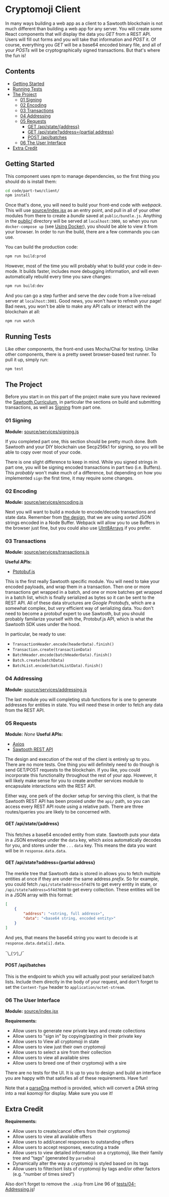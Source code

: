 # Cryptomoji Client

In many ways building a web app as a client to a Sawtooth blockchain is not
much different than building a web app for any server. You will create some
React components that will display the data you _GET_ from a REST API. Users
will fill out forms and you will take that information and _POST_ it. Of
course, everything you _GET_ will be a base64 encoded binary file, and all of
your _POSTs_ will be cryptographically signed transactions. But that's where
the fun is!

## Contents

- [Getting Started](#getting-started)
- [Running Tests](#running-tests)
- [The Project](#the-project)
    * [01 Signing](#01-signing)
    * [02 Encoding](#02-encoding)
    * [03 Transactions](#03-transactions)
    * [04 Addressing](#04-addressing)
    * [05 Requests](#05-requests)
        - [GET /api/state/{address}](#get-apistateaddress)
        - [GET /api/state?address={partial address}](#get-apistateaddresspartial-address)
        - [POST /api/batches](#post-apibatches)
    * [06 The User Interface](#06-the-user-interface)
- [Extra Credit](#extra-credit)

## Getting Started

This component uses npm to manage dependencies, so the first thing you should
do is install them:

```bash
cd code/part-two/client/
npm install
```

Once that's done, you will need to build your front-end code with _webpack_.
This will use [source/index.jsx](source/index.jsx) as an entry point, and pull
in all of your other modules from there to create a _bundle_ saved at
`public/bundle.js`. Anything in the [public/](public/) directory will be served
at `localhost:3000`, so when you run `docker-compose up` (see [Using
Docker](../README.md#using-docker)), you should be able to view it from your
browser. In order to run the build, there are a few commands you can use.

You can build the production code:

```bash
npm run build:prod
```

However, most of the time you will probably what to build your code in
dev-mode. It builds faster, includes more debugging information, and will even
automatically rebuild every time you save changes:

```bash
npm run build:dev
```

And you can go a step further and serve the dev code from a live-reload server
at `localhost:3001`. Good news, you won't have to refresh your page! Bad news,
you won't be able to make any API calls or interact with the blockchain at all:

```bash
npm run watch
```

## Running Tests

Like other components, the front-end uses Mocha/Chai for testing. Unlike other
components, there is a pretty sweet browser-based test runner. To pull it up,
simply run:

```bash
npm test
```

## The Project

Before you start in on this part of the project make sure you have reviewed the
[Sawtooth Curriculum](../README.md#the-curriculum), in particular the sections
on build and submitting transactions, as well as
[Signing](../../part-one/README.md#01-signing) from part one.

### 01 Signing

**Module:** [source/services/signing.js](source/services/signing.js)

If you completed part one, this section should be pretty much done. Both
Sawtooth and your DIY blockchain use Secp256k1 for signing, so you will be able
to copy over most of your code.

There is one slight difference to keep in mind. While you signed strings in
part one, you will be signing encoded transactions in part two (i.e. Buffers).
This _probably_ won't make much of a difference, but depending on how you
implemented `sign` the first time, it may require some changes.

### 02 Encoding

**Module:** [source/services/encoding.js](source/services/encoding.js)

Next you will want to build a module to encode/decode transactions and state
data. Remember from [the design](../README.md#encoding-data), that we are using
_sorted_ JSON strings encoded in a Node Buffer. Webpack will allow you to use
Buffers in the browser just fine, but you could also use
[UInt8Arrays](https://developer.mozilla.org/en-US/docs/Web/JavaScript/Reference/Global_Objects/Uint8Array)
if you prefer.

### 03 Transactions

**Module:** [source/services/transactions.js](source/services/transactions.js)

**Useful APIs:**
- [Ptotobuf.js](https://github.com/dcodeIO/ProtoBuf.js/#using-the-js-api)

This is the first really Sawtooth specific module. You will need to take your
encoded payloads, and wrap them in a transaction. Then one or more transactions
get wrapped in a batch, and one or more batches get wrapped in a batch list,
which is finally serialized as bytes so it can be sent to the REST API. All of
these data structures are _Google Protobufs_, which are a somewhat complex, but
_very_ efficient way of serializing data. You don't need to become a protobuf
expert to use Sawtooth, but you should probably familarize yourself with the,
Protobuf.js API, which is what the Sawtooth SDK uses under the hood.

In particular, be ready to use:

- `TransactionHeader.encode(headerData).finish()`
- `Transaction.create(transactionData)`
- `BatchHeader.encode(batchHeaderData).finish()`
- `Batch.create(batchData)`
- `BatchList.encode(batchListData).finish()`

### 04 Addressing

**Module:** [source/services/addressing.js](source/services/addressing.js)

The last module you will completing stub functions for is one to generate
addresses for entities in state. You will need these in order to fetch any data
from the REST API.

### 05 Requests

**Module:** _None_
**Useful APIs:**
- [Axios](https://github.com/axios/axios)
- [Sawtooth REST API](https://sawtooth.hyperledger.org/docs/core/releases/1.0/rest_api/endpoint_specs.html)

The design and execution of the rest of the client is entirely up to you. There
are no more tests. One thing you will definitely need to do though is send
GET/POST requests to the blockchain. If you like, you could incorporate this
functionality throughout the rest of your app. However, it will likely make
sense for you to create another services module to encapsulate interactions
with the REST API.

Either way, one perk of the docker setup for serving this client, is that the
Sawtooth REST API has been proxied under the `api/` path, so you can access
every REST API route using a relative path. There are three routes/queries you
are likely to be concerned with.

#### GET /api/state/{address}

This fetches a base64 encoded entity from state. Sawtooth puts your data in a
JSON envelope under the `data` key, which axios automatically decodes for you,
and stores under the . . . `data` key. This means the data you want will be
in `response.data.data`.

#### GET /api/state?address={partial address}

The merkle tree that Sawtooth data is stored in allows you to fetch multiple
entities at once if they are under the same address _prefix_. So for example,
you could fetch `/api/state?address=5f4d76` to get every entity in state, or
`/api/state?address=5f4d7600` to get every collection. These entities will be
in a JSON array with this format:

```json
[
    {
        "address": "<string, full address>",
        "data": "<base64 string, encoded entity>"
    }
]
```

And yes, that means the base64 string you want to decode is at
`response.data.data[i].data`.

¯\\\_(ツ)\_/¯

#### POST /api/batches

This is the endpoint to which you will actually post your serialized batch
lists. Include them directly in the body of your request, and don't forget to
set the `Content-Type` header to `application/octet-stream`.

### 06 The User Interface

**Module:** [source/index.jsx](source/index.jsx)

**Requirements:**
- Allow users to generate new private keys and create collections
- Allow users to "sign in" by copying/pasting in their private key
- Allow users to View all cryptomoji in state
- Allow users to view just their own cryptomoji
- Allow users to select a sire from their collection
- Allow users to view all available sires
- Allow users to breed one of their cryptomoji with a sire

There are no tests for the UI. It is up to you to design and build an interface
you are happy with that satisfies all of these requirements. Have fun!

Note that a [parseDna](source/services/parse_dna.js#L190) method is provided,
which will convert a DNA string into a real _kaomoji_ for display. Make sure
you use it!

## Extra Credit

**Requirements:**
- Allow users to create/cancel offers from their cryptomoji
- Allow users to view all available offers
- Allow users to add/cancel responses to outstanding offers
- Allow users to accept responses, executing a trade
- Allow users to view detailed information on a cryptomoji, like their family
  tree and "tags" (generated by `parseDna`)
- Dynamically alter the way a cryptomoji is styled based on its tags
- Allow users to filter/sort lists of cryptomoji by tags and/or other factors
  (e.g. "number of times sired")

Also don't forget to remove the `.skip` from Line 96 of
[tests/04-Addressing.js](tests/04-Addressing.js#L96)!
